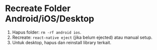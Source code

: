 # Recreate Folder Android/iOS/Desktop
1. Hapus folder: `rm -rf android ios`.
2. Recreate: `react-native eject` (jika belum ejected) atau manual setup.
3. Untuk desktop, hapus dan reinstall library terkait.